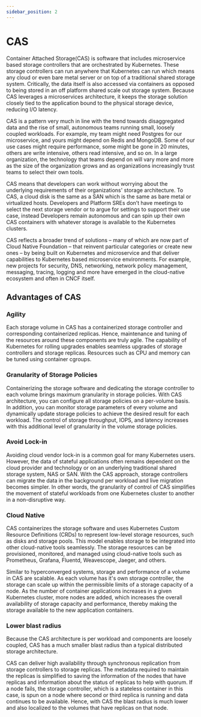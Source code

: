 ```yaml
---
sidebar_position: 2
---
```


# CAS

Container Attached Storage(CAS) is software that includes microservice based storage controllers that are orchestrated by Kubernetes. These storage controllers can run anywhere that Kubernetes can run which means any cloud or even bare metal server or on top of a traditional shared storage system. Critically, the data itself is also accessed via containers as opposed to being stored in an off platform shared scale out storage system. Because CAS leverages a microservices architecture, it keeps the storage solution closely tied to the application bound to the physical storage device, reducing I/O latency.

CAS is a pattern very much in line with the trend towards disaggregated data and the rise of small, autonomous teams running small, loosely coupled workloads. For example, my team might need Postgres for our microservice, and yours might depend on Redis and MongoDB. Some of our use cases might require performance, some might be gone in 20 minutes, others are write intensive, others read intensive, and so on. In a large organization, the technology that teams depend on will vary more and more as the size of the organization grows and as organizations increasingly trust teams to select their own tools.

CAS means that developers can work without worrying about the underlying requirements of their organizations' storage architecture. To CAS, a cloud disk is the same as a SAN which is the same as bare metal or virtualized hosts. Developers and Platform SREs don’t have meetings to select the next storage vendor or to argue for settings to support their use case, instead Developers remain autonomous and can spin up their own CAS containers with whatever storage is available to the Kubernetes clusters.

CAS reflects a broader trend of solutions – many of which are now part of Cloud Native Foundation – that reinvent particular categories or create new ones – by being built on Kubernetes and microservice and that deliver capabilities to Kubernetes based microservice environments. For example, new projects for security, DNS, networking, network policy management, messaging, tracing, logging and more have emerged in the cloud-native ecosystem and often in CNCF itself.

## Advantages of CAS

### Agility

Each storage volume in CAS has a containerized storage controller and corresponding containerized replicas. Hence, maintenance and tuning of the resources around these components are truly agile. The capability of Kubernetes for rolling upgrades enables seamless upgrades of storage controllers and storage replicas. Resources such as CPU and memory can be tuned using container cgroups.

### Granularity of Storage Policies

Containerizing the storage software and dedicating the storage controller to each volume brings maximum granularity in storage policies. With CAS architecture, you can configure all storage policies on a per-volume basis. In addition, you can monitor storage parameters of every volume and dynamically update storage policies to achieve the desired result for each workload. The control of storage throughput, IOPS, and latency increases with this additional level of granularity in the volume storage policies.

### Avoid Lock-in

Avoiding cloud vendor lock-in is a common goal for many Kubernetes users. However, the data of stateful applications often remains dependent on the cloud provider and technology or on an underlying traditional shared storage system, NAS or SAN. With the CAS approach, storage controllers can migrate the data in the background per workload and live migration becomes simpler. In other words, the granularity of control of CAS simplifies the movement of stateful workloads from one Kubernetes cluster to another in a non-disruptive way.

### Cloud Native

CAS containerizes the storage software and uses Kubernetes Custom Resource Definitions (CRDs) to represent low-level storage resources, such as disks and storage pools. This model enables storage to be integrated into other cloud-native tools seamlessly. The storage resources can be provisioned, monitored, and managed using cloud-native tools such as Prometheus, Grafana, Fluentd, Weavescope, Jaeger, and others.

Similar to hyperconverged systems, storage and performance of a volume in CAS are scalable. As each volume has it's own storage controller, the storage can scale up within the permissible limits of a storage capacity of a node. As the number of container applications increases in a given Kubernetes cluster, more nodes are added, which increases the overall availability of storage capacity and performance, thereby making the storage available to the new application containers.

### Lower blast radius

Because the CAS architecture is per workload and components are loosely coupled, CAS has a much smaller blast radius than a typical distributed storage architecture.

CAS can deliver high availability through synchronous replication from storage controllers to storage replicas. The metadata required to maintain the replicas is simplified to saving the information of the nodes that have replicas and information about the status of replicas to help with quorum. If a node fails, the storage controller, which is a stateless container in this case, is spun on a node where second or third replica is running and data continues to be available. Hence, with CAS the blast radius is much lower and also localized to the volumes that have replicas on that node.